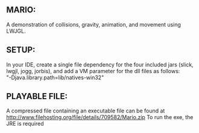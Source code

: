 ## MARIO: 
A demonstration of collisions, gravity, animation, and movement using LWJGL.

## SETUP:  
In your IDE, create a single file dependency for the four included jars (slick, lwgjl, jogg, jorbis), and
add a VM parameter for the dll files as follows:  
"-Djava.library.path=lib/natives-win32"

## PLAYABLE FILE:   
A compressed file containing an executable file can be found at    
http://www.filehosting.org/file/details/709582/Mario.zip
To run the exe, the JRE is required



